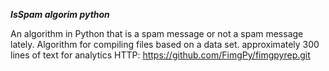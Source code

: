   ***IsSpam algorim python***

An algorithm in Python that is a spam message or not a spam message lately. Algorithm for compiling files based on a data set. approximately 300 lines of text for analytics
HTTP:
https://github.com/FimgPy/fimgpyrep.git
